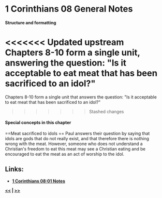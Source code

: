 # 1 Corinthians 08 General Notes #

#### Structure and formatting ####

<<<<<<< Updated upstream
Chapters 8-10 form a single unit, answering the question: "Is it acceptable to eat meat that has been sacrificed to an idol?"
=======
Chapters 8-10 form a single unit that answers the question: "Is it acceptable to eat meat that has been sacrificed to an idol?"
>>>>>>> Stashed changes

#### Special concepts in this chapter ####

==Meat sacrificed to idols ==
Paul answers their question by saying that idols are gods that do not really exist, and that therefore there is nothing wrong with the meat. However, someone who does not understand a Christian's freedom to eat this meat may see a Christian eating and be encouraged to eat the meat as an act of worship to the idol. 

## Links: ##

* __[1 Corinthians 08:01 Notes](./01.md)__

__[<<](../07/intro.md) | [>>](../09/intro.md)__
